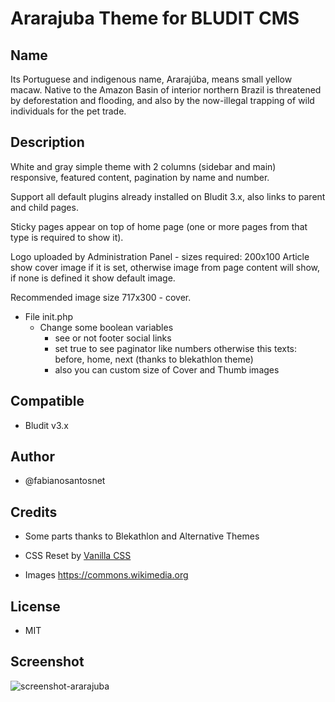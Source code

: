 # Ararajuba Theme for BLUDIT CMS

## Name
Its Portuguese and indigenous name, Ararajúba, means small yellow macaw. Native to the Amazon Basin of interior northern Brazil is threatened by deforestation and flooding, and also by the now-illegal trapping of wild individuals for the pet trade.

## Description
White and gray simple theme with 2 columns (sidebar and main) responsive, featured content, pagination by name and number. 

 Support all default plugins already installed on Bludit 3.x, also links to parent and child pages.
 
 Sticky pages appear on top of home page (one or more pages from that type is required to show it).
 
 Logo uploaded by Administration Panel - sizes required: 200x100
 Article show cover image if it is set, otherwise image from page content will show, if none is defined it show default image.
 
 Recommended image size 717x300 - cover.

- File init.php
   - Change some boolean variables 
      - see or not footer social links 
      - set true to see paginator like numbers otherwise this texts: before, home, next (thanks to blekathlon theme)
      - also you can custom size of Cover and Thumb images

## Compatible 
- Bludit v3.x

## Author
- @fabianosantosnet

## Credits
- Some parts thanks to Blekathlon and Alternative Themes

- CSS Reset by [Vanilla CSS](https://github.com/bradleytaunt/vanilla-css)
	
- Images 
   https://commons.wikimedia.org

## License
- MIT

## Screenshot
![screenshot-ararajuba](https://raw.githubusercontent.com/bludit-themes/ararajuba/master/screenshot.png)
